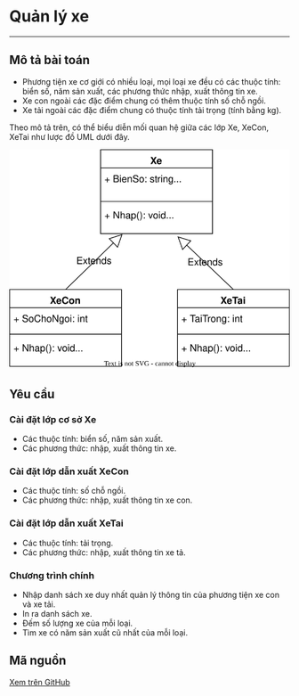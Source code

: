 # Quản lý xe

---

## Mô tả bài toán

- Phương tiện xe cơ giới có nhiều loại, mọi loại xe đều có các thuộc tính: biển số, năm sản xuất, các phương thức nhập, xuất thông tin xe.
- Xe con ngoài các đặc điểm chung có thêm thuộc tính số chỗ ngồi.
- Xe tải ngoài các đặc điểm chung có thuộc tính tải trọng (tính bằng kg).

Theo mô tả trên, có thể biểu diễn mối quan hệ giữa các lớp Xe, XeCon, XeTai như lược đồ UML dưới đây.

![UML diagram](img/Xe.svg)

## Yêu cầu

### Cài đặt lớp cơ sở Xe

- Các thuộc tính: biển số, năm sản xuất.
- Các phương thức: nhập, xuất thông tin xe.

### Cài đặt lớp dẫn xuất XeCon

- Các thuộc tính: số chỗ ngồi.
- Các phương thức: nhập, xuất thông tin xe con.

### Cài đặt lớp dẫn xuất XeTai

- Các thuộc tính: tải trọng.
- Các phương thức: nhập, xuất thông tin xe tả.

### Chương trình chính

- Nhập danh sách xe duy nhất quản lý thông tin của phương tiện xe con và xe tải.
- In ra danh sách xe.
- Đếm số lượng xe của mỗi loại.
- Tìm xe có năm sản xuất cũ nhất của mỗi loại.

## Mã nguồn

[Xem trên GitHub](https://github.com/nd-hung/oop/blob/main/docs/labs/03-inheritance/code/QuanLyXe/)
